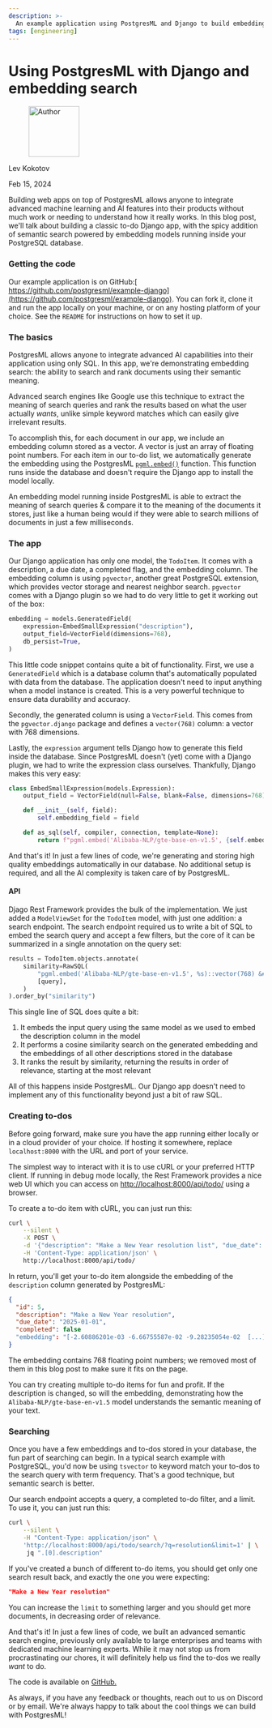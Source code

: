 ```yaml
---
description: >-
  An example application using PostgresML and Django to build embedding based search.
tags: [engineering]
---
```


# Using PostgresML with Django and embedding search

<div align="left">

<figure><img src=".gitbook/assets/lev.jpg" alt="Author" width="100"><figcaption></figcaption></figure>

</div>

Lev Kokotov

Feb 15, 2024

Building web apps on top of PostgresML allows anyone to integrate advanced machine learning and AI features into their products without much work or needing to understand how it really works. In this blog post, we'll talk about building a classic to-do Django app, with the spicy addition of semantic search powered by embedding models running inside your PostgreSQL database.

### Getting the code

Our example application is on GitHub:[ https://github.com/postgresml/example-django](https://github.com/postgresml/example-django). You can fork it, clone it and run the app locally on your machine, or on any hosting platform of your choice. See the `README` for instructions on how to set it up.

### The basics

PostgresML allows anyone to integrate advanced AI capabilities into their application using only SQL. In this app, we're demonstrating embedding search: the ability to search and rank documents using their semantic meaning.

Advanced search engines like Google use this technique to extract the meaning of search queries and rank the results based on what the user actually _wants_, unlike simple keyword matches which can easily give irrelevant results.

To accomplish this, for each document in our app, we include an embedding column stored as a vector. A vector is just an array of floating point numbers. For each item in our to-do list, we automatically generate the embedding using the PostgresML [`pgml.embed()`](/docs/open-source/pgml/api/pgml.embed) function. This function runs inside the database and doesn't require the Django app to install the model locally.

An embedding model running inside PostgresML is able to extract the meaning of search queries & compare it to the meaning of the documents it stores, just like a human being would if they were able to search millions of documents in just a few milliseconds.

### The app

Our Django application has only one model, the `TodoItem`. It comes with a description, a due date, a completed flag, and the embedding column. The embedding column is using `pgvector`, another great PostgreSQL extension, which provides vector storage and nearest neighbor search. `pgvector` comes with a Django plugin so we had to do very little to get it working out of the box:

```python
embedding = models.GeneratedField(
    expression=EmbedSmallExpression("description"),
    output_field=VectorField(dimensions=768),
    db_persist=True,
)    
```

This little code snippet contains quite a bit of functionality. First, we use a `GeneratedField` which is a database column that's automatically populated with data from the database. The application doesn't need to input anything when a model instance is created. This is a very powerful technique to ensure data durability and accuracy.

Secondly, the generated column is using a `VectorField`. This comes from the `pgvector.django` package and defines a `vector(768)` column: a vector with 768 dimensions.

Lastly, the `expression` argument tells Django how to generate this field inside the database. Since PostgresML doesn't (yet) come with a Django plugin, we had to write the expression class ourselves. Thankfully, Django makes this very easy:

```python
class EmbedSmallExpression(models.Expression):
    output_field = VectorField(null=False, blank=False, dimensions=768)

    def __init__(self, field):
        self.embedding_field = field

    def as_sql(self, compiler, connection, template=None):
        return f"pgml.embed('Alibaba-NLP/gte-base-en-v1.5', {self.embedding_field})", None
```

And that's it! In just a few lines of code, we're generating and storing high quality embeddings automatically in our database. No additional setup is required, and all the AI complexity is taken care of by PostgresML.

#### API

Djago Rest Framework provides the bulk of the implementation. We just added a `ModelViewSet` for the `TodoItem` model, with just one addition: a search endpoint. The search endpoint required us to write a bit of SQL to embed the search query and accept a few filters, but the core of it can be summarized in a single annotation on the query set:

```python
results = TodoItem.objects.annotate(
    similarity=RawSQL(
        "pgml.embed('Alibaba-NLP/gte-base-en-v1.5', %s)::vector(768) &#x3C;=> embedding",
        [query],
    )
).order_by("similarity")
```

This single line of SQL does quite a bit:

1. It embeds the input query using the same model as we used to embed the description column in the model
2. It performs a cosine similarity search on the generated embedding and the embeddings of all other descriptions stored in the database
3. It ranks the result by similarity, returning the results in order of relevance, starting at the most relevant

All of this happens inside PostgresML. Our Django app doesn't need to implement any of this functionality beyond just a bit of raw SQL.

### Creating to-dos

Before going forward, make sure you have the app running either locally or in a cloud provider of your choice. If hosting it somewhere, replace `localhost:8000` with the URL and port of your service.

The simplest way to interact with it is to use cURL or your preferred HTTP client. If running in debug mode locally, the Rest Framework provides a nice web UI which you can access on [http://localhost:8000/api/todo/](http://localhost:8000/api/todo/) using a browser.

To create a to-do item with cURL, you can just run this:

```bash
curl \
    --silent \
    -X POST \
    -d '{"description": "Make a New Year resolution list", "due_date": "2025-01-01"}' \
    -H 'Content-Type: application/json' \
    http://localhost:8000/api/todo/
```

In return, you'll get your to-do item alongside the embedding of the `description` column generated by PostgresML:

```json
{
  "id": 5,
  "description": "Make a New Year resolution",
  "due_date": "2025-01-01",
  "completed": false
  "embedding": "[-2.60886201e-03 -6.66755587e-02 -9.28235054e-02  [...]]"
}
```

The embedding contains 768 floating point numbers; we removed most of them in this blog post to make sure it fits on the page.

You can try creating multiple to-do items for fun and profit. If the description is changed, so will the embedding, demonstrating how the `Alibaba-NLP/gte-base-en-v1.5` model understands the semantic meaning of your text.

### Searching

Once you have a few embeddings and to-dos stored in your database, the fun part of searching can begin. In a typical search example with PostgreSQL, you'd now be using `tsvector` to keyword match your to-dos to the search query with term frequency. That's a good technique, but semantic search is better.

Our search endpoint accepts a query, a completed to-do filter, and a limit. To use it, you can just run this:

```bash
curl \
    --silent \
    -H "Content-Type: application/json" \
    'http://localhost:8000/api/todo/search/?q=resolution&limit=1' | \
     jq ".[0].description"
```

If you've created a bunch of different to-do items, you should get only one search result back, and exactly the one you were expecting:

```json
"Make a New Year resolution"
```

You can increase the `limit` to something larger and you should get more documents, in decreasing order of relevance.

And that's it! In just a few lines of code, we built an advanced semantic search engine, previously only available to large enterprises and teams with dedicated machine learning experts. While it may not stop us from procrastinating our chores, it will definitely help us find the to-dos we really _want_ to do.

The code is available on [GitHub.](https://github.com/postgresml/example-django)

As always, if you have any feedback or thoughts, reach out to us on Discord or by email. We're always happy to talk about the cool things we can build with PostgresML!
